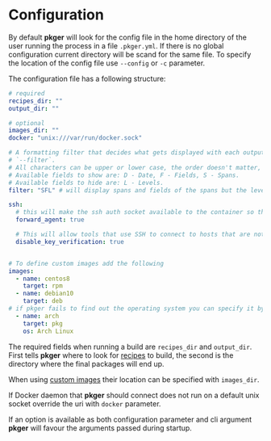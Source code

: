 # Configuration

By default **pkger** will look for the config file in the home directory of the user running the process in a file
`.pkger.yml`. If there is no global configuration current directory will be scand for the same file. To specify the
location of the config file use `--config` or `-c` parameter.

The configuration file has a following structure:

```yaml
# required
recipes_dir: ""
output_dir: ""

# optional
images_dir: ""
docker: "unix:///var/run/docker.sock"

# A formatting filter that decides what gets displayed with each output message. This acts the same as CLI argument
# `--filter`.
# All characters can be upper or lower case, the order doesn't matter, duplicates and errors are silently ignored.
# Available fields to show are: D - Date, F - Fields, S - Spans.
# Available fields to hide are: L - Levels.
filter: "SFL" # will display spans and fields of the spans but the level like `INFO` will be omitted

ssh:
  # this will make the ssh auth socket available to the container so that it can use private keys from the host.
  forward_agent: true

  # This will allow tools that use SSH to connect to hosts that are not present in the `known_hosts` file
  disable_key_verification: true


# To define custom images add the following
images:
  - name: centos8
    target: rpm
  - name: debian10
    target: deb
# if pkger fails to find out the operating system you can specify it by os parameter
  - name: arch
    target: pkg
    os: Arch Linux
```

The required fields when running a build are `recipes_dir` and `output_dir`. First tells **pkger** where to look for
[recipes](./recipes.md) to build, the second is the directory where the final packages will end up.

When using [custom images](./images.md) their location can be specified with `images_dir`.

If Docker daemon that **pkger** should connect does not run on a default unix socket override the uri with `docker`
parameter.

If an option is available as both configuration parameter and cli argument **pkger** will favour the arguments passed
during startup.

